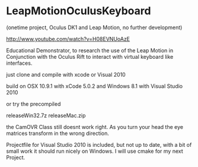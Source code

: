 LeapMotionOculusKeyboard
========================

(onetime project, Oculus DK1 and Leap Motion, no further development)

http://www.youtube.com/watch?v=H08EVNUoAzE

Educational Demonstrator, to research the use of the Leap Motion in Conjunction with the Oculus Rift to interact with virtual keyboard like interfaces.

just clone and compile with xcode or Visual 2010

build on OSX 10.9.1 with xCode 5.0.2 and Windows 8.1 with Visual Studio 2010

or try the precompiled

releaseWin32.7z
releaseMac.zip

the CamOVR Class still doesnt work right. As you turn your head the eye matrices transform in the wrong direction.

Projectfile for Visual Studio 2010 is included, but not up to date, with a bit of small work it should run nicely on Windows. I will use cmake for my next Project.
